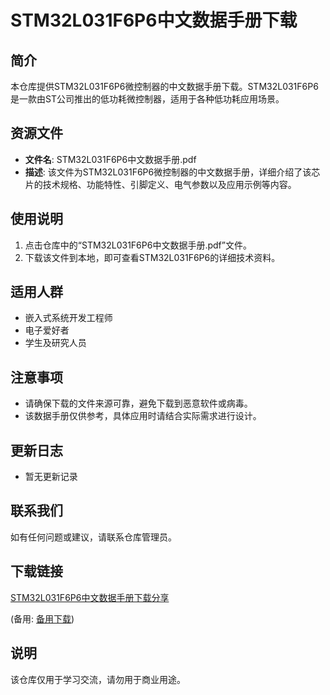 # STM32L031F6P6中文数据手册下载

## 简介
本仓库提供STM32L031F6P6微控制器的中文数据手册下载。STM32L031F6P6是一款由ST公司推出的低功耗微控制器，适用于各种低功耗应用场景。

## 资源文件
- **文件名**: STM32L031F6P6中文数据手册.pdf
- **描述**: 该文件为STM32L031F6P6微控制器的中文数据手册，详细介绍了该芯片的技术规格、功能特性、引脚定义、电气参数以及应用示例等内容。

## 使用说明
1. 点击仓库中的“STM32L031F6P6中文数据手册.pdf”文件。
2. 下载该文件到本地，即可查看STM32L031F6P6的详细技术资料。

## 适用人群
- 嵌入式系统开发工程师
- 电子爱好者
- 学生及研究人员

## 注意事项
- 请确保下载的文件来源可靠，避免下载到恶意软件或病毒。
- 该数据手册仅供参考，具体应用时请结合实际需求进行设计。

## 更新日志
- 暂无更新记录

## 联系我们
如有任何问题或建议，请联系仓库管理员。

## 下载链接
[STM32L031F6P6中文数据手册下载分享](https://pan.quark.cn/s/fdafc0cf9294) 

(备用: [备用下载](https://pan.baidu.com/s/1Ax0gJgAYCF8zIHzC3RESzg?pwd=1234))

## 说明

该仓库仅用于学习交流，请勿用于商业用途。
